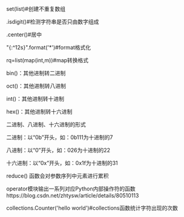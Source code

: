 set(list)#创建不重复数组

.isdigit()#检测字符串是否只由数字组成

.center()#居中

"{:^12s}".format('*')#format格式化

rq=list(map(int,m))#map转换格式

bin()：其他进制转二进制

oct()：其他进制转八进制

int()：其他进制转十进制

hex()：其他进制转十六进制

二进制、八进制、十六进制的形式

二进制：以“0b”开头，如：0b111为十进制的7

八进制：以“0”开头，如：026为十进制的22

十六进制：以“0x”开头，如：0x1f为十进制的31

reduce() 函数会对参数序列中元素进行累积

operator模块输出一系列对应Python内部操作符的函数https://blog.csdn.net/zhtysw/article/details/80510113

collections.Counter('hello world')#collections函数统计字符出现的次数
